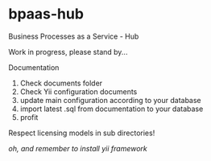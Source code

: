bpaas-hub
=========

Business Processes as a Service - Hub

  Work in progress, please stand by...

Documentation

  1. Check documents folder
  2. Check Yii configuration documents
  3. update main configuration according to your database
  4. import latest .sql from documentation to your database
  5. profit

  
Respect licensing models in sub directories!


*oh, and remember to install yii framework*
